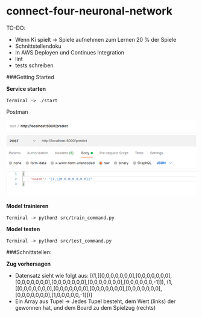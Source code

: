 # connect-four-neuronal-network

TO-DO:

- Wenn Ki spielt → Spiele aufnehmen zum Lernen 20 % der Spiele
- Schnittstellendoku
- In AWS Deployen und Continues Integration
- lint
- tests schreiben

###Getting Started

**Service starten**

    Terminal -> ./start 

Postman

![img.png](doc/postman_predict_post.png)

**Model trainieren** 

    Terminal -> python3 src/train_command.py

**Model testen** 

    Terminal -> python3 src/test_command.py

###Schnittstellen:

**Zug vorhersagen**

- Datensatz sieht wie folgt aus: [(1,[[0,0,0,0,0,0,0],[0,0,0,0,0,0,0],[0,0,0,0,0,0,0],[0,0,0,0,0,0,0],[0,0,0,0,0,0,0],[0,0,0,0,0,0,-1]]), (1,[[0,0,0,0,0,0,0],[0,0,0,0,0,0,0],[0,0,0,0,0,0,0],[0,0,0,0,0,0,0],[0,0,0,0,0,0,0],[1,0,0,0,0,0,-1]])]
- Ein Array aus Tupel → Jedes Tupel besteht, dem Wert (links) der gewonnen hat, und dem Board zu dem Spielzug (rechts)